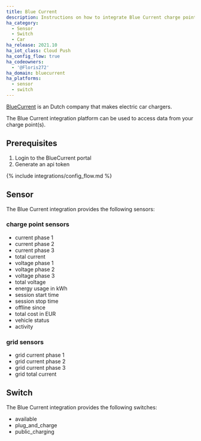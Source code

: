 ```yaml
---
title: Blue Current
description: Instructions on how to integrate Blue Current charge points within Home Assistant.
ha_category:
  - Sensor
  - Switch
  - Car
ha_release: 2021.10
ha_iot_class: Cloud Push
ha_config_flow: true
ha_codeowners:
  - '@Floris272'
ha_domain: bluecurrent
ha_platforms:
  - sensor
  - switch
---
```


[BlueCurrent](https://www.bluecurrent.nl/) is an Dutch company that makes electric car chargers.

The Blue Current integration platform can be used to access data from your charge point(s).

## Prerequisites

1. Login to the BlueCurrent portal
2. Generate an api token

{% include integrations/config_flow.md %}

## Sensor

The Blue Current integration provides the following sensors:

### charge point sensors

- current phase 1
- current phase 2
- current phase 3
- total current
- voltage phase 1
- voltage phase 2
- voltage phase 3
- total voltage
- energy usage in kWh
- session start time
- session stop time
- offline since
- total cost in EUR
- vehicle status
- activity

### grid sensors

- grid current phase 1
- grid current phase 2
- grid current phase 3
- grid total current

## Switch

The Blue Current integration provides the following switches:

- available
- plug_and_charge
- public_charging
